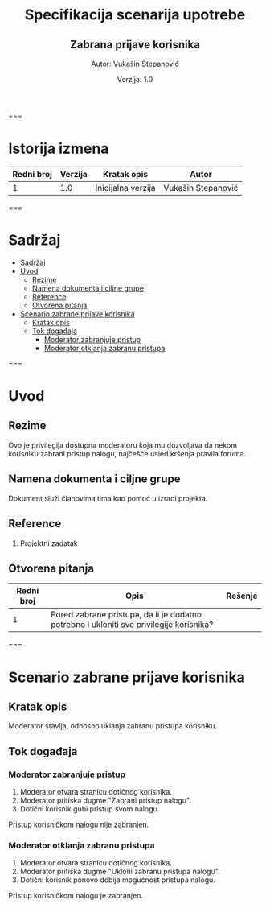 <header class="first-page center">

# Specifikacija scenarija upotrebe

## Zabrana prijave korisnika

Autor: Vukašin Stepanović

Verzija: 1.0

</header>

===

# Istorija izmena

| Redni broj | Verzija | Kratak opis        | Autor              |
| ---------- | ------- | ------------------ | ------------------ |
| 1          | 1.0     | Inicijalna verzija | Vukašin Stepanović |

===

<main>

# Sadržaj

<div class="toc">

- [Sadržaj](#sadržaj)
- [Uvod](#uvod)
  - [Rezime](#rezime)
  - [Namena dokumenta i ciljne grupe](#namena-dokumenta-i-ciljne-grupe)
  - [Reference](#reference)
  - [Otvorena pitanja](#otvorena-pitanja)
- [Scenario zabrane prijave korisnika](#scenario-zabrane-prijave-korisnika)
  - [Kratak opis](#kratak-opis)
  - [Tok događaja](#tok-događaja)
    - [Moderator zabranjuje pristup](#moderator-zabranjuje-pristup)
    - [Moderator otklanja zabranu pristupa](#moderator-otklanja-zabranu-pristupa)

</div>

===

# Uvod

## Rezime

Ovo je privilegija dostupna moderatoru koja mu dozvoljava da nekom korisniku zabrani pristup nalogu, najčešće usled kršenja pravila foruma.

## Namena dokumenta i ciljne grupe

Dokument služi članovima tima kao pomoć u izradi projekta.

## Reference

1. Projektni zadatak

## Otvorena pitanja

| Redni broj | Opis                                                                                    | Rešenje |
|------------|-----------------------------------------------------------------------------------------|---------|
| 1          | Pored zabrane pristupa, da li je dodatno potrebno i ukloniti sve privilegije korisnika? |         |

===

# Scenario zabrane prijave korisnika

## Kratak opis

Moderator stavlja, odnosno uklanja zabranu pristupa korisniku.

## Tok događaja

### Moderator zabranjuje pristup

1. Moderator otvara stranicu dotičnog korisnika.
2. Moderator pritiska dugme "Zabrani pristup nalogu".
3. Dotični korisnik gubi pristup svom nalogu.

<div class="condition">Pristup korisničkom nalogu nije zabranjen.</div>

### Moderator otklanja zabranu pristupa

1. Moderator otvara stranicu dotičnog korisnika.
2. Moderator pritiska dugme "Ukloni zabranu pristupa nalogu".
3. Dotični korisnik ponovo dobija mogućnost pristupa nalogu.

<div class="condition">Pristup korisničkom nalogu je zabranjen.</div>

</main>